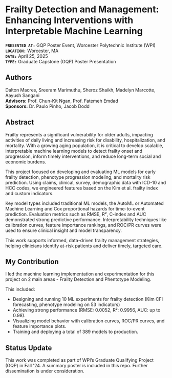 # Frailty Detection and Management: Enhancing Interventions with Interpretable Machine Learning

**`PRESENTED AT:`** GQP Poster Event, Worcester Polytechnic Institute (WPI)  
**`LOCATION:`** Worcester, MA  
**`DATE:`** April 25, 2025  
**`TYPE:`** Graduate Capstone (GQP) Poster Presentation  

## Authors  
Dalton Macres, Sreeram Marimuthu, Sheroz Shaikh, Madelyn Marcotte, Aayush Sangani  
**Advisors:** Prof. Chun-Kit Ngan, Prof. Fatemeh Emdad  
**Sponsors:** Dr. Paulo Pinho, Jacob Dodd  

## Abstract  

Frailty represents a significant vulnerability for older adults, impacting activities of daily living and increasing risk for disability, hospitalization, and mortality. With a growing aging population, it is critical to develop scalable, interpretable machine learning models to detect frailty onset and progression, inform timely interventions, and reduce long-term social and economic burdens.

This project focused on developing and evaluating ML models for early frailty detection, phenotype progression modeling, and mortality risk prediction. Using claims, clinical, survey, demographic data with ICD-10 and HCC codes, we engineered features based on the Kim et al. frailty index and custom indicators. 

Key model types included traditional ML models, the AutoML or Automated Machine Learning and Cox proportional hazards for time-to-event prediction. Evaluation metrics such as RMSE, R², C-index and AUC demonstrated strong predictive performance. Interpretability techniques like calibration curves, feature importance rankings, and ROC/PR curves were used to ensure clinical insight and model transparency.

This work supports informed, data-driven frailty management strategies, helping clinicians identify at-risk patients and deliver timely, targeted care.

## My Contribution  

I led the machine learning implementation and experimentation for this project on 2 main areas - Frailty Detection and Phentotype Modeling. 

This included:
- Designing and running 10 ML experiments for frailty detection (Kim CFI forecasting, phenotype modeling on 53 indicators)   
- Achieving strong performance (RMSE: 0.0052, R²: 0.9956, AUC: up to 0.98).   
- Visualizing model behavior with calibration curves, ROC/PR curves, and feature importance plots.   
- Training and deploying a total of 389 models to production.   

## Status Update  
This work was completed as part of WPI’s Graduate Qualifying Project (GQP) in Fall '24. A summary poster is included in this repo. Further dissemination is under consideration.

